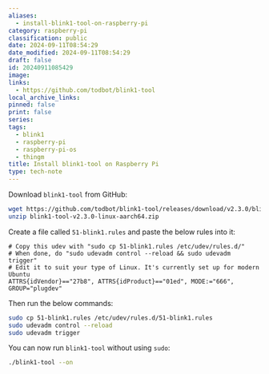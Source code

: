 ```yaml
---
aliases:
  - install-blink1-tool-on-raspberry-pi
category: raspberry-pi
classification: public
date: 2024-09-11T08:54:29
date_modified: 2024-09-11T08:54:29
draft: false
id: 20240911085429
image: 
links:
  - https://github.com/todbot/blink1-tool
local_archive_links: 
pinned: false
print: false
series: 
tags:
  - blink1
  - raspberry-pi
  - raspberry-pi-os
  - thingm
title: Install blink1-tool on Raspberry Pi
type: tech-note
---
```


Download `blink1-tool` from GitHub:

```sh
wget https://github.com/todbot/blink1-tool/releases/download/v2.3.0/blink1-tool-v2.3.0-linux-aarch64.zip
unzip blink1-tool-v2.3.0-linux-aarch64.zip
```

Create a file called `51-blink1.rules` and paste the below rules into it:

```
# Copy this udev with "sudo cp 51-blink1.rules /etc/udev/rules.d/"
# When done, do "sudo udevadm control --reload && sudo udevadm trigger"
# Edit it to suit your type of Linux. It's currently set up for modern Ubuntu
ATTRS{idVendor}=="27b8", ATTRS{idProduct}=="01ed", MODE:="666", GROUP="plugdev"
```

Then run the below commands:

```sh
sudo cp 51-blink1.rules /etc/udev/rules.d/51-blink1.rules
sudo udevadm control --reload
sudo udevadm trigger
```

You can now run `blink1-tool` without using `sudo`:

```sh
./blink1-tool --on
```